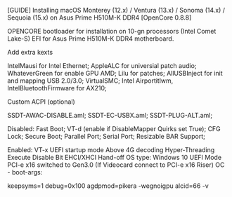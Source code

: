 [GUIDE] Installing macOS Monterey (12.x) / Ventura (13.x) / Sonoma (14.x) / Sequoia (15.x) on Asus Prime H510M-K DDR4 [OpenCore 0.8.8]

OPENCORE bootloader for installation on 10-gn processors (Intel Comet Lake-S) EFI for Asus Prime H510M-K DDR4 motherboard.

Add extra kexts

IntelMausi for Intel Ethernet;
AppleALC for universial patch audio;
WhateverGreen for enable GPU AMD;
Lilu for patches;
AllUSBInject for init and mapping USB 2.0/3.0;
VirtualSMC;
Intel Airportitlwm, IntelBluetoothFirmware for AX210;

Custom ACPI (optional)

SSDT-AWAC-DISABLE.aml;
SSDT-EC-USBX.aml;
SSDT-PLUG-ALT.aml;

Disabled:
Fast Boot;
VT-d (enable if DisableMapper Quirks set True);
CFG Lock;
Secure Boot;
Parallel Port;
Serial Port;
Resizable BAR Support;

Enabled:
VT-x
UEFI startup mode
Above 4G decoding
Hyper-Threading
Execute Disable Bit
EHCI/XHCI Hand-off
OS type: Windows 10 UEFI Mode
PCI-e x16 switched to Gen3.0 (If Videocard connect to PCI-e x16 Riser)
OC - boot-args:

keepsyms=1 debug=0x100 agdpmod=pikera -wegnoigpu alcid=66 -v
